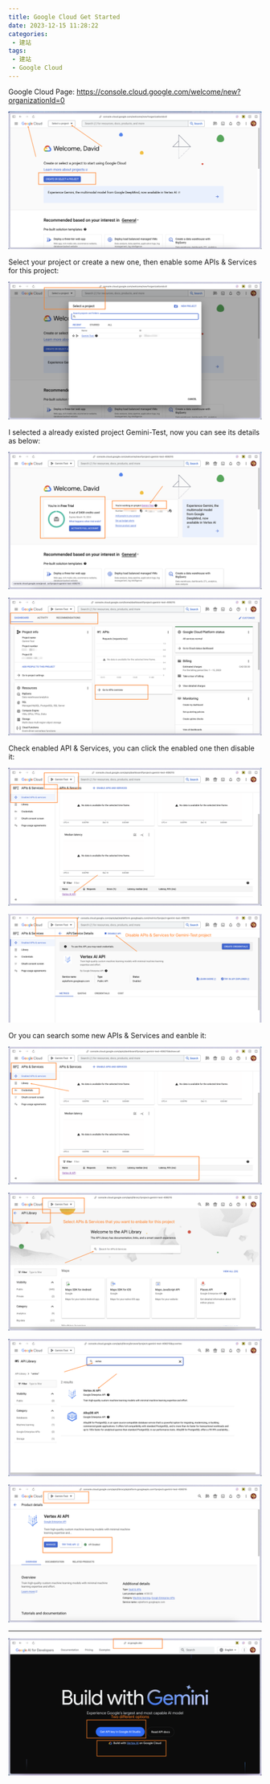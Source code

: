 ```yaml
---
title: Google Cloud Get Started
date: 2023-12-15 11:28:22
categories:
 - 建站
tags:
 - 建站
 - Google Cloud
---
```


Google Cloud Page: https://console.cloud.google.com/welcome/new?organizationId=0

![001](/009-google-cloud/001.png)

Select your project or create a new one, then enable some APIs & Services for this project:

![002](/009-google-cloud/002.png)

I selected a already existed project Gemini-Test, now you can see its details as below:

![003](/009-google-cloud/003.png)

![004](/009-google-cloud/004.png)

Check enabled API & Services, you can click the enabled one then disable it:

![009](/009-google-cloud/009.png)

![010](/009-google-cloud/010.png)

Or you can search some new APIs & Services and eanble it:

![005](/009-google-cloud/005.png)

![006](/009-google-cloud/006.png)

![007](/009-google-cloud/007.png)

![008](/009-google-cloud/008.png)

---

![ee](/009-google-cloud/ee.png)
